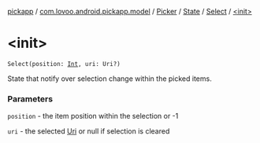 [pickapp](../../../../index.md) / [com.lovoo.android.pickapp.model](../../../index.md) / [Picker](../../index.md) / [State](../index.md) / [Select](index.md) / [&lt;init&gt;](./-init-.md)

# &lt;init&gt;

`Select(position: `[`Int`](https://kotlinlang.org/api/latest/jvm/stdlib/kotlin/-int/index.html)`, uri: Uri?)`

State that notify over selection change within the picked items.

### Parameters

`position` - the item position within the selection or -1

`uri` - the selected [Uri](#) or null if selection is cleared